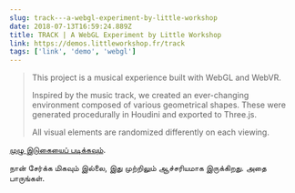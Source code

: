 ```yaml
---
slug: track---a-webgl-experiment-by-little-workshop
date: 2018-07-13T16:59:24.889Z
title: TRACK | A WebGL Experiment by Little Workshop
link: https://demos.littleworkshop.fr/track
tags: ['link', 'demo', 'webgl']
---
```





> This project is a musical experience built with WebGL and WebVR.
> 
> Inspired by the music track, we created an ever-changing environment composed of various geometrical shapes. These were generated procedurally in Houdini and exported to Three.js.
> 
> All visual elements are randomized differently on each viewing.


[முழு இடுகையைப் படிக்கவும்](https://demos.littleworkshop.fr/track).

நான் சேர்க்க மிகவும் இல்லை, இது முற்றிலும் ஆச்சரியமாக இருக்கிறது. அதை பாருங்கள்.

